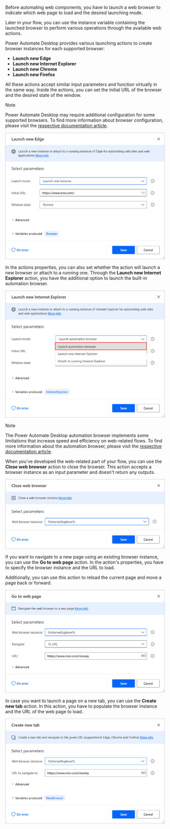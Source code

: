 Before automating web components, you have to launch a web browser to indicate which web page to load and the desired launching mode.

Later in your flow, you can use the instance variable containing the launched browser to perform various operations through the available web actions.

Power Automate Desktop provides various launching actions to create browser instances for each supported browser:

- **Launch new Edge**
- **Launch new Internet Explorer**
- **Launch new Chrome**
- **Launch new Firefox**

All these actions accept similar input parameters and function virtually in the same way. Inside the actions, you can set the initial URL of the browser and the desired state of the window.

> [!NOTE]
> Power Automate Desktop may require additional configuration for some supported browsers. To find more information about browser configuration, please visit the [respective documentation article](/power-automate/ui-flows/desktop/using-browsers/?azure-portal=true).

![Screenshot of the Launch new Edge action.](..\media\launch-new-edge-action.png)

In the actions properties, you can also set whether the action will launch a new browser or attach to a running one. Through the **Launch new Internet Explorer** action, you have the additional option to launch the built-in automation browser.

![Screenshot of the automation browser option in the Launch new Internet Explorer action.](..\media\launch-new-internet-explorer-action-automation-browser.png)

> [!NOTE]
> The Power Automate Desktop automation browser implements some limitations that increase speed and efficiency on web-related flows. To find more information about the automation browser, please visit the [respective documentation article](/power-automate/ui-flows/desktop/using-browsers?azure-portal=true#using-the-actual-internet-explorer-vs-the-automation-browser).

When you've developed the web-related part of your flow, you can use the **Close web browser** action to close the browser. This action accepts a browser instance as an input parameter and doesn't return any outputs.

![Screenshot of the Close web browser action.](..\media\close-web-browser-action.png)

If you want to navigate to a new page using an existing browser instance, you can use the **Go to web page** action. In the action's properties, you have to specify the browser instance and the URL to load.

Additionally, you can use this action to reload the current page and move a page back or forward.

![Screenshot of the Go to web page action.](..\media\go-to-web-page-action.png)

In case you want to launch a page on a new tab, you can use the **Create new tab** action. In this action, you have to populate the browser instance and the URL of the web page to load.

![Screenshot of the Create new tab action.](..\media\create-new-tab-action.png)
